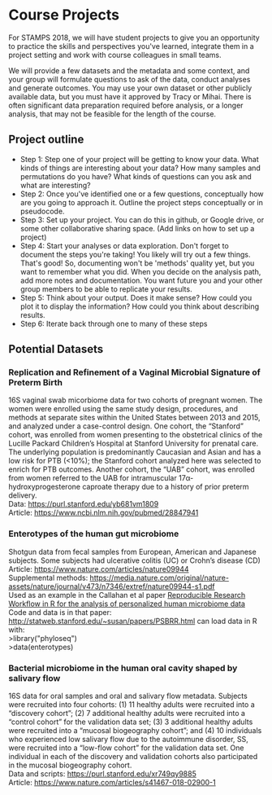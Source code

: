 # Course Projects

For STAMPS 2018, we will have student projects to give you an opportunity
to practice the skills and perspectives you've learned, integrate them in
a project setting and work with course colleagues in small teams. 

We will provide a few datasets and the metadata and some context, and your
group will formulate questions to ask of the data, conduct analyses and
generate outcomes. You may use your own dataset or other publicly available data, but you must have it 
approved by Tracy or Mihai. There is often significant data preparation 
required before analysis, or a longer analysis, that may not be feasible for the length of the 
course.

## Project outline

- Step 1: Step one of your project will be getting to know your data. What kinds of things are interesting about your data? How many samples and permutations do you have? What kinds of questions can you ask and what are interesting?
- Step 2: Once you've identified one or a few questions, conceptually how are you going to approach it. Outline the project steps conceptually or in pseudocode.
- Step 3: Set up your project. You can do this in github, or Google drive, or some other collaborative sharing space. (Add links on how to set up a project)
- Step 4: Start your analyses or data exploration. Don't forget to document the steps you're taking! You likely will try out a few things. That's good! So, documenting won't be 'methods' quality yet, but you want to remember what you did. When you decide on the analysis path, add more notes and documentation. You want future you and your other group members to be able to replicate your results.
- Step 5: Think about your output. Does it make sense? How could you plot it to display the information? How could you think about describing results.
- Step 6: Iterate back through one to many of these steps

## Potential Datasets 

### Replication and Refinement of a Vaginal Microbial Signature of Preterm Birth 
16S vaginal swab micorbiome data for two cohorts of pregnant women. The women were enrolled using the same study design, procedures, and methods at separate sites within the United States between 2013 and 2015, and analyzed under a case-control design. One cohort, the “Stanford” cohort, was enrolled from women presenting to the obstetrical clinics of the Lucille Packard Children’s Hospital at Stanford University for prenatal care. The underlying population is predominantly Caucasian and Asian and has a low risk for PTB (<10%); the Stanford cohort analyzed here was selected to enrich for PTB outcomes. Another cohort, the “UAB” cohort, was enrolled from women referred to the UAB for intramuscular 17α-hydroxyprogesterone caproate therapy due to a history of prior preterm delivery.  <br>
Data: https://purl.stanford.edu/yb681vm1809 <br>
Article: https://www.ncbi.nlm.nih.gov/pubmed/28847941

### Enterotypes of the human gut microbiome 
Shotgun data from fecal samples from European, American and Japanese subjects. Some subjects had ulcerative colitis (UC) or Crohn’s disease (CD) <br>
Article: https://www.nature.com/articles/nature09944 <br>
Supplemental methods: https://media.nature.com/original/nature-assets/nature/journal/v473/n7346/extref/nature09944-s1.pdf <br>
Used as an example in the Callahan et al paper [Reproducible Research Workflow in R for the analysis of personalized human microbiome data](https://www.ncbi.nlm.nih.gov/pmc/articles/PMC4873301/#R9) <br>
Code and data is in that paper: http://statweb.stanford.edu/~susan/papers/PSBRR.html
   can load data in R with: <br>
     >library("phyloseq") <br>
     >data(enterotypes)

### Bacterial microbiome in the human oral cavity shaped by salivary flow
16S data for oral samples and oral and salivary flow metadata. Subjects were recruited into four cohorts: (1) 11 healthy adults were recruited into a “discovery cohort”; (2) 7 additional healthy adults were recruited into a “control cohort” for the validation data set; (3) 3 additional healthy adults were recruited into a “mucosal biogeography cohort”; and (4) 10 individuals who experienced low salivary flow due to the autoimmune disorder, SS, were recruited into a “low-flow cohort” for the validation data set. One individual in each of the discovery and validation cohorts also participated in the mucosal biogeography cohort. <br>
Data and scripts: https://purl.stanford.edu/xr749qy9885 <br>
Article: https://www.nature.com/articles/s41467-018-02900-1

